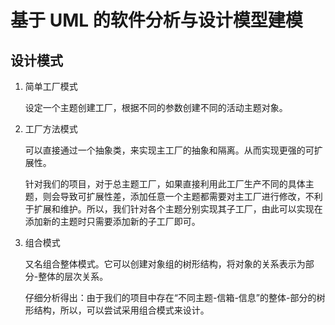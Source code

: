 # 基于 UML 的软件分析与设计模型建模

## 设计模式

1. 简单工厂模式

   设定一个主题创建工厂，根据不同的参数创建不同的活动主题对象。

2. 工厂方法模式

   可以直接通过一个抽象类，来实现主工厂的抽象和隔离。从而实现更强的可扩展性。

   针对我们的项目，对于总主题工厂，如果直接利用此工厂生产不同的具体主题，则会导致可扩展性差，添加任意一个主题都需要对主工厂进行修改，不利于扩展和维护。所以，我们针对各个主题分别实现其子工厂，由此可以实现在添加新的主题时只需要添加新的子工厂即可。

3. 组合模式

   又名组合整体模式。它可以创建对象组的树形结构，将对象的关系表示为部分-整体的层次关系。

   仔细分析得出：由于我们的项目中存在“不同主题-信箱-信息”的整体-部分的树形结构，所以，可以尝试采用组合模式来设计。
